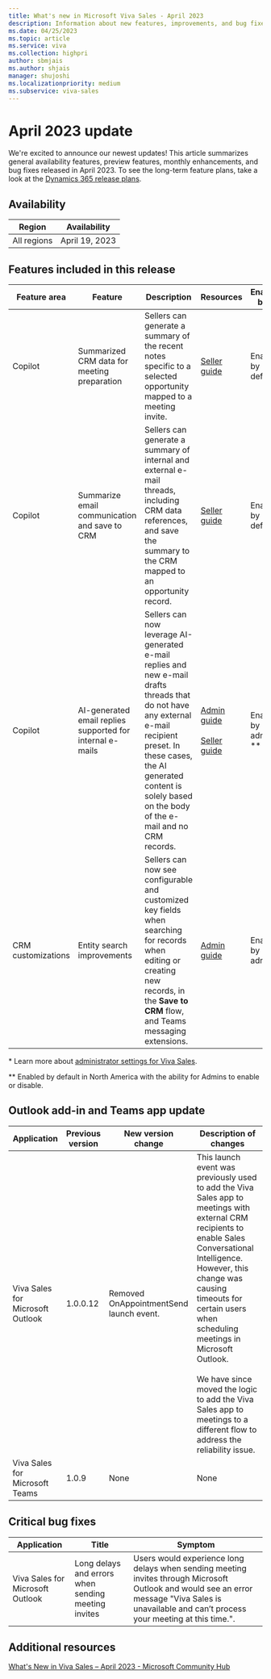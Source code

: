 ```yaml
---
title: What's new in Microsoft Viva Sales - April 2023
description: Information about new features, improvements, and bug fixes in Microsoft Viva Sales April 2023 release.
ms.date: 04/25/2023
ms.topic: article
ms.service: viva
ms.collection: highpri
author: sbmjais
ms.author: shjais
manager: shujoshi
ms.localizationpriority: medium
ms.subservice: viva-sales
---
```


# April 2023 update

We're excited to announce our newest updates! This article summarizes general availability features, preview features, monthly enhancements, and bug fixes released in April 2023. To see the long-term feature plans, take a look at the [Dynamics 365 release plans](/dynamics365/release-plans/).

## Availability

|Region|Availability|
|------|------------|
|All regions|April 19, 2023|

## Features included in this release

|Feature area|Feature|Description|Resources|Enabled by *|Availability|
|------------|-------|-----------|---------|----------|------------|
|Copilot|Summarized CRM data for meeting preparation |Sellers can generate a summary of the recent notes specific to a selected opportunity mapped to a meeting invite.|[Seller guide](https://support.microsoft.com/topic/preview-view-opportunity-summary-373ddcee-10d5-4a14-bfaf-298529ee8fbf) |Enabled by default |Public preview|
|Copilot|Summarize email communication and save to CRM |Sellers can generate a summary of internal and external e-mail threads, including CRM data references, and save the summary to the CRM mapped to an opportunity record.|[Seller guide](https://support.microsoft.com/topic/preview-view-and-update-crm-with-email-conversation-summary-7968335e-5c4d-4faf-a57f-5a4ff97ab6d2)|Enabled by default |Public preview|
|Copilot|AI-generated email replies supported for internal e-mails |Sellers can now leverage AI-generated e-mail replies and new e-mail drafts threads that do not have any external e-mail recipient preset. In these cases, the AI generated content is solely based on the body of the e-mail and no CRM records.|[Admin guide](suggested-replies.md)<br><br> [Seller guide](https://support.microsoft.com/topic/use-copilot-to-kickstart-email-messages-148708be-e1f9-477c-baba-0b4dd4b7abef)|Enabled by admin **|General availability|
|CRM customizations |Entity search improvements|Sellers can now see configurable and customized key fields when searching for records when editing or creating new records, in the **Save to CRM** flow, and Teams messaging extensions.|[Admin guide](customize-forms-and-fields.md)|Enabled by admin|General availability|

\* Learn more about [administrator settings for Viva Sales](administrator-settings-for-viva-sales.md).  

** Enabled by default in North America with the ability for Admins to enable or disable.

## Outlook add-in and Teams app update

|Application|Previous version|New version change|Description of changes|
|-----------|----------------|------------------|----------------------|
|Viva Sales for Microsoft Outlook |1.0.0.12|Removed OnAppointmentSend launch event.|This launch event was previously used to add the Viva Sales app to meetings with external CRM recipients to enable Sales Conversational Intelligence. However, this change was causing timeouts for certain users when scheduling meetings in Microsoft Outlook.<br><br>We have since moved the logic to add the Viva Sales app to meetings to a different flow to address the reliability issue. |
|Viva Sales for Microsoft Teams|1.0.9|None|None|

## Critical bug fixes

|Application|Title|Symptom|
|-----------|-----|-------|
|Viva Sales for Microsoft Outlook|Long delays and errors when sending meeting invites |Users would experience long delays when sending meeting invites through Microsoft Outlook and would see an error message "Viva Sales is unavailable and can’t process your meeting at this time.".|

## Additional resources

[What's New in Viva Sales – April 2023 - Microsoft Community Hub](https://techcommunity.microsoft.com/t5/viva-sales-blog/what-s-new-in-viva-sales-april-2023/ba-p/3800203)
